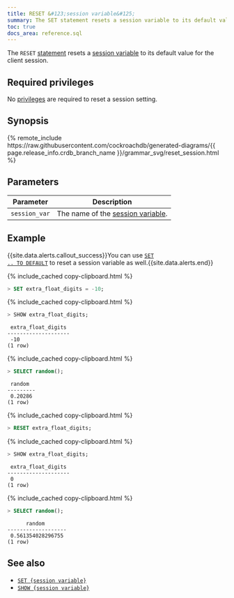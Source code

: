 ```yaml
---
title: RESET &#123;session variable&#125;
summary: The SET statement resets a session variable to its default value.
toc: true
docs_area: reference.sql
---
```


The `RESET` [statement](sql-statements.html) resets a [session variable](set-vars.html) to its default value for the client session.

## Required privileges

No [privileges](security-reference/authorization.html#managing-privileges) are required to reset a session setting.

## Synopsis

<div>{% remote_include https://raw.githubusercontent.com/cockroachdb/generated-diagrams/{{ page.release_info.crdb_branch_name }}/grammar_svg/reset_session.html %}</div>

## Parameters

 Parameter | Description
-----------|-------------
 `session_var` | The name of the [session variable](set-vars.html#supported-variables).

## Example

{{site.data.alerts.callout_success}}You can use <a href="set-vars.html#reset-a-variable-to-its-default-value"><code>SET .. TO DEFAULT</code></a> to reset a session variable as well.{{site.data.alerts.end}}

{% include_cached copy-clipboard.html %}
~~~ sql
> SET extra_float_digits = -10;
~~~

{% include_cached copy-clipboard.html %}
~~~ sql
> SHOW extra_float_digits;
~~~

~~~
 extra_float_digits
--------------------
 -10
(1 row)
~~~

{% include_cached copy-clipboard.html %}
~~~ sql
> SELECT random();
~~~

~~~
 random
---------
 0.20286
(1 row)
~~~

{% include_cached copy-clipboard.html %}
~~~ sql
> RESET extra_float_digits;
~~~

{% include_cached copy-clipboard.html %}
~~~ sql
> SHOW extra_float_digits;
~~~

~~~
 extra_float_digits
--------------------
 0
(1 row)
~~~

{% include_cached copy-clipboard.html %}
~~~ sql
> SELECT random();
~~~

~~~
      random
-------------------
 0.561354028296755
(1 row)
~~~

## See also

- [`SET {session variable}`](set-vars.html)
- [`SHOW {session variable}`](show-vars.html)
